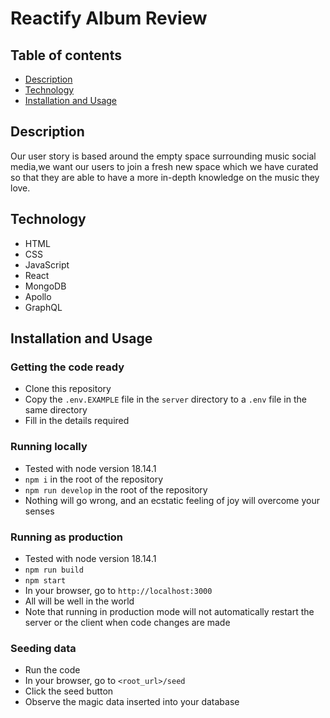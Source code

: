 # Reactify Album Review

## Table of contents 

 - [Description](#description)
 - [Technology](#technology)
 - [Installation and Usage](#installation-and-usage)
 

## Description

Our user story is based around the empty space surrounding music social media,we want our users to join a fresh new space which we have curated so that they are able to have a  more in-depth knowledge on the music they love.


## Technology 

- HTML
- CSS
- JavaScript
- React
- MongoDB
- Apollo
- GraphQL


## Installation and Usage

### Getting the code ready

* Clone this repository
* Copy the `.env.EXAMPLE` file in the `server` directory to a `.env` file in the same directory
* Fill in the details required

### Running locally

* Tested with node version 18.14.1
* `npm i` in the root of the repository
* `npm run develop` in the root of the repository
* Nothing will go wrong, and an ecstatic feeling of joy will overcome your senses

### Running as production

* Tested with node version 18.14.1
* `npm run build`
* `npm start`
* In your browser, go to `http://localhost:3000`
* All will be well in the world
* Note that running in production mode will not automatically restart the server or the client when code changes are made

### Seeding data

* Run the code
* In your browser, go to `<root_url>/seed`
* Click the seed button
* Observe the magic data inserted into your database